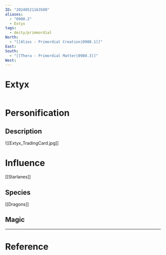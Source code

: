 ```yaml
---
ID: "20240521163500"
aliases:
  - "0980.2"
  - Extyx
tags:
  - deity/primmordial
North:
  - "[[Alios - Primordial Creation|0980.1]]"
East: 
South:
  - "[[Thera - Primordial Matter|0980.3]]"
West:
---
```

# Extyx

```toc
```

# Personification



## Description

![[Extyx_TradingCard.jpg]]

# Influence

[[Starlanes]]

## Species

[[Dragons]]

## Magic

---

# Reference